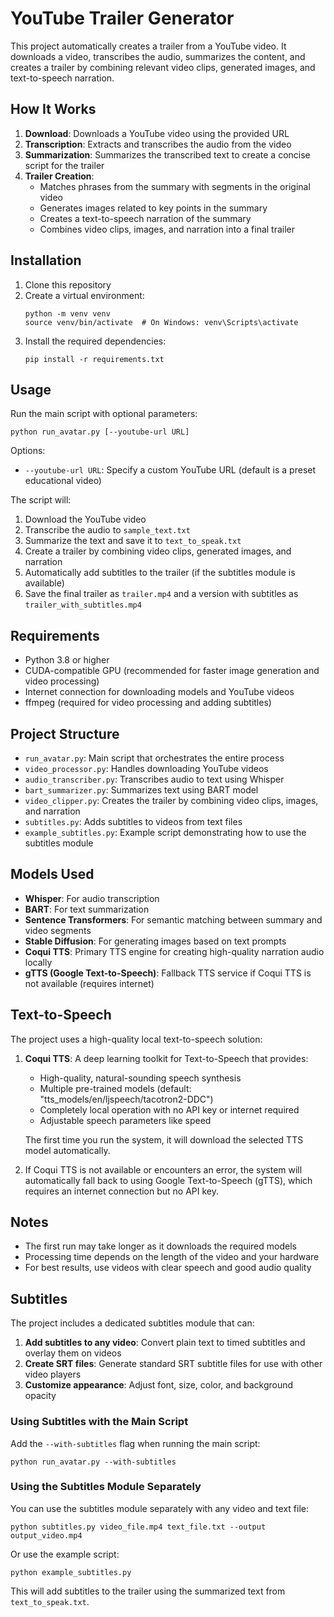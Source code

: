 # YouTube Trailer Generator

This project automatically creates a trailer from a YouTube video. It downloads a video, transcribes the audio, summarizes the content, and creates a trailer by combining relevant video clips, generated images, and text-to-speech narration.

## How It Works

1. **Download**: Downloads a YouTube video using the provided URL
2. **Transcription**: Extracts and transcribes the audio from the video
3. **Summarization**: Summarizes the transcribed text to create a concise script for the trailer
4. **Trailer Creation**: 
   - Matches phrases from the summary with segments in the original video
   - Generates images related to key points in the summary
   - Creates a text-to-speech narration of the summary
   - Combines video clips, images, and narration into a final trailer

## Installation

1. Clone this repository
2. Create a virtual environment:
   ```
   python -m venv venv
   source venv/bin/activate  # On Windows: venv\Scripts\activate
   ```
3. Install the required dependencies:
   ```
   pip install -r requirements.txt
   ```

## Usage

Run the main script with optional parameters:

```
python run_avatar.py [--youtube-url URL]
```

Options:
- `--youtube-url URL`: Specify a custom YouTube URL (default is a preset educational video)

The script will:
1. Download the YouTube video
2. Transcribe the audio to `sample_text.txt`
3. Summarize the text and save it to `text_to_speak.txt`
4. Create a trailer by combining video clips, generated images, and narration
5. Automatically add subtitles to the trailer (if the subtitles module is available)
6. Save the final trailer as `trailer.mp4` and a version with subtitles as `trailer_with_subtitles.mp4`

## Requirements

- Python 3.8 or higher
- CUDA-compatible GPU (recommended for faster image generation and video processing)
- Internet connection for downloading models and YouTube videos
- ffmpeg (required for video processing and adding subtitles)

## Project Structure

- `run_avatar.py`: Main script that orchestrates the entire process
- `video_processor.py`: Handles downloading YouTube videos
- `audio_transcriber.py`: Transcribes audio to text using Whisper
- `bart_summarizer.py`: Summarizes text using BART model
- `video_clipper.py`: Creates the trailer by combining video clips, images, and narration
- `subtitles.py`: Adds subtitles to videos from text files
- `example_subtitles.py`: Example script demonstrating how to use the subtitles module

## Models Used

- **Whisper**: For audio transcription
- **BART**: For text summarization
- **Sentence Transformers**: For semantic matching between summary and video segments
- **Stable Diffusion**: For generating images based on text prompts
- **Coqui TTS**: Primary TTS engine for creating high-quality narration audio locally
- **gTTS (Google Text-to-Speech)**: Fallback TTS service if Coqui TTS is not available (requires internet)

## Text-to-Speech

The project uses a high-quality local text-to-speech solution:

1. **Coqui TTS**: A deep learning toolkit for Text-to-Speech that provides:
   - High-quality, natural-sounding speech synthesis
   - Multiple pre-trained models (default: "tts_models/en/ljspeech/tacotron2-DDC")
   - Completely local operation with no API key or internet required
   - Adjustable speech parameters like speed

   The first time you run the system, it will download the selected TTS model automatically.

2. If Coqui TTS is not available or encounters an error, the system will automatically fall back to using Google Text-to-Speech (gTTS), which requires an internet connection but no API key.


## Notes

- The first run may take longer as it downloads the required models
- Processing time depends on the length of the video and your hardware
- For best results, use videos with clear speech and good audio quality

## Subtitles

The project includes a dedicated subtitles module that can:

1. **Add subtitles to any video**: Convert plain text to timed subtitles and overlay them on videos
2. **Create SRT files**: Generate standard SRT subtitle files for use with other video players
3. **Customize appearance**: Adjust font, size, color, and background opacity

### Using Subtitles with the Main Script

Add the `--with-subtitles` flag when running the main script:

```
python run_avatar.py --with-subtitles
```

### Using the Subtitles Module Separately

You can use the subtitles module separately with any video and text file:

```
python subtitles.py video_file.mp4 text_file.txt --output output_video.mp4
```

Or use the example script:

```
python example_subtitles.py
```

This will add subtitles to the trailer using the summarized text from `text_to_speak.txt`.
